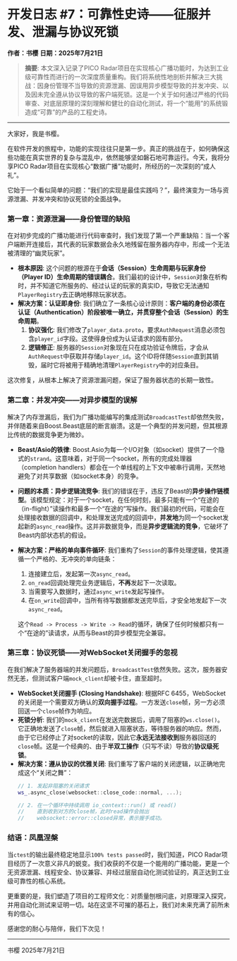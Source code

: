 # 开发日志 #7：可靠性史诗——征服并发、泄漏与协议死锁

**作者：书樱**
**日期：2025年7月21日**

> **摘要**: 本文深入记录了PICO Radar项目在实现核心广播功能时，为达到工业级可靠性而进行的一次深度质量重构。我们将系统性地剖析并解决三大挑战：因身份管理不当导致的资源泄漏、因误用异步模型导致的并发冲突、以及因未完全遵从协议导致的客户端死锁。这是一个关于如何通过严格的代码审查、对底层原理的深刻理解和健壮的自动化测试，将一个“能用”的系统锻造成“可靠”的产品的工程史诗。

---

大家好，我是书樱。

在软件开发的旅程中，功能的实现往往只是第一步。真正的挑战在于，如何确保这些功能在真实世界的复杂与混乱中，依然能够坚如磐石地可靠运行。今天，我将分享PICO Radar项目在实现核心“数据广播”功能时，所经历的一次深刻的“成人礼”。

它始于一个看似简单的问题：“我们的实现是最佳实践吗？”，最终演变为一场与资源泄漏、并发冲突和协议死锁的全面战争。

### 第一章：资源泄漏——身份管理的缺陷

在对初步完成的广播功能进行代码审查时，我们发现了第一个严重缺陷：当一个客户端断开连接后，其代表的玩家数据会永久地残留在服务器内存中，形成一个无法被清理的“幽灵玩家”。

-   **根本原因**: 这个问题的根源在于**会话（Session）生命周期与玩家身份（Player ID）生命周期的错误耦合**。我们最初的设计中，`Session`对象在析构时，并不知道它所服务的、经过认证的玩家的真实ID，导致它无法通知`PlayerRegistry`去正确地移除玩家状态。
-   **解决方案：认证即身份**: 我们确立了一条核心设计原则：**客户端的身份必须在认证（Authentication）阶段被唯一确立，并贯穿整个会话（Session）的生命周期**。
    1.  **协议强化**: 我们修改了`player_data.proto`，要求`AuthRequest`消息必须包含`player_id`字段。这使得身份成为认证请求的固有部分。
    2.  **逻辑修正**: 服务器的`Session`对象现在只在成功验证令牌后，才会从`AuthRequest`中获取并存储`player_id`。这个ID将伴随`Session`直到其销毁，届时它将被用于精确地清理`PlayerRegistry`中的对应条目。

这次修复，从根本上解决了资源泄漏问题，保证了服务器状态的长期一致性。

### 第二章：并发冲突——对异步模型的误解

解决了内存泄漏后，我们为广播功能编写的集成测试`BroadcastTest`却依然失败，并伴随着来自Boost.Beast底层的断言崩溃。这是一个典型的并发问题，但其根源比传统的数据竞争更为微妙。

-   **Beast/Asio的铁律**: Boost.Asio为每一个I/O对象（如socket）提供了一个隐式的`strand`。这意味着，对于同一个socket，所有的完成处理器（completion handlers）都会在一个单线程的上下文中被串行调用，天然地避免了对共享数据（如socket本身）的竞争。
-   **问题的本质：异步逻辑流竞争**: 我们的错误在于，违反了Beast的**异步操作链模型**。该模型规定：对于一个socket，在任何时刻，最多只能有一个“在途的（in-flight）”读操作和最多一个“在途的”写操作。我们最初的代码，可能会在处理接收数据的回调中，和处理发送完成的回调中，**并发地**为同一个socket发起新的`async_read`操作。这并非数据竞争，而是**异步逻辑流的竞争**，它破坏了Beast内部状态机的假设。
-   **解决方案：严格的单向事件循环**: 我们重构了`Session`的事件处理逻辑，使其遵循一个严格的、无冲突的单向链条：
    1.  连接建立后，发起第一次`async_read`。
    2.  `on_read`回调处理完业务逻辑后，**不再**发起下一次读取。
    3.  当需要写入数据时，通过`async_write`发起写操作。
    4.  在`on_write`回调中，当所有待写数据都发送完毕后，才安全地发起下一次`async_read`。

    这个`Read -> Process -> Write -> Read`的循环，确保了任何时候都只有一个“在途的”读请求，从而与Beast的异步模型完全兼容。

### 第三章：协议死锁——对WebSocket关闭握手的忽视

在我们解决了服务器端的并发问题后，`BroadcastTest`依然失败。这次，服务器安然无恙，但测试客户端`mock_client`却被卡住，直至超时。

-   **WebSocket关闭握手 (Closing Handshake)**: 根据RFC 6455，WebSocket的关闭是一个需要双方确认的**双向握手过程**。一方发送`close`帧，另一方必须回送一个`close`帧作为响应。
-   **死锁分析**: 我们的`mock_client`在发送完数据后，调用了阻塞的`ws.close()`。它正确地发送了`close`帧，然后就进入阻塞状态，等待服务器的响应。然而，由于它已经停止了对socket的读取，因此它**永远无法接收到**服务器回送的`close`帧。这是一个经典的、由于**半双工操作**（只写不读）导致的**协议级死锁**。
-   **解决方案：遵从协议的优雅关闭**: 我们重写了客户端的关闭逻辑，以正确地完成这个“关闭之舞”：
    ```cpp
    // 1. 发起非阻塞的关闭请求
    ws_.async_close(websocket::close_code::normal, ...);
    
    // 2. 在一个循环中持续调用 io_context::run() 或 read()
    //    直到收到对方的close帧，此时read操作会抛出
    //    websocket::error::closed异常，表示握手成功。
    ```

### 结语：凤凰涅槃

当`ctest`的输出最终稳定地显示`100% tests passed`时，我们知道，PICO Radar项目经历了一次意义非凡的蜕变。我们收获的不仅是一个能用的广播功能，更是一个无资源泄漏、线程安全、协议兼容、并经过层层自动化测试验证的，真正达到工业级可靠性的核心系统。

更重要的是，我们塑造了项目的工程师文化：对质量刨根问底，对原理深入探究，并用自动化测试来证明一切。站在这坚不可摧的基石上，我们对未来充满了前所未有的信心。

感谢您的耐心与陪伴，我们下次见！

---
书樱
2025年7月21日
